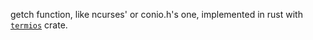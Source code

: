 getch function, like ncurses' or conio.h's one, implemented in rust with [``termios``](https://github.com/dcuddeback/termios-rs) crate.
